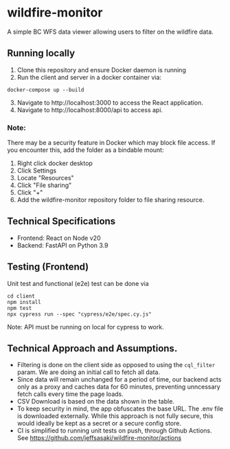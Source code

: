 # wildfire-monitor

A simple BC WFS data viewer allowing users to filter on the wildfire data.

## Running locally
1. Clone this repository and ensure Docker daemon is running
2. Run the client and server in a docker container via:
```
docker-compose up --build
```
3. Navigate to http://localhost:3000 to access the React application.
4. Navigate to http://localhost:8000/api to access api.

### Note:
There may be a security feature in Docker which may block file access. If you encounter this, add the folder as a bindable mount:
1. Right click docker desktop
2. Click Settings
3. Locate "Resources"
4. Click "File sharing"
5. Click "+"
6. Add the wildfire-monitor repository folder to file sharing resource.

## Technical Specifications
* Frontend: React on Node v20
* Backend: FastAPI on Python 3.9

## Testing (Frontend)

Unit test and functional (e2e) test can be done via
```
cd client
npm install
npm test
npx cypress run --spec "cypress/e2e/spec.cy.js"
```
Note: API must be running on local for cypress to work.

## Technical Approach and Assumptions.
* Filtering is done on the client side as opposed to using the `cql_filter` param. We are doing an initial call to fetch all data.
* Since data will remain unchanged for a period of time, our backend acts only as a proxy and caches data for 60 minutes, preventing unncessary fetch calls every time the page loads.
* CSV Download is based on the data shown in the table.
* To keep security in mind, the app obfuscates the base URL. The .env file is downloaded externally. While this approach is not fully secure, this would ideally be kept as a secret or a secure config store.
* CI is simplified to running unit tests on push, through Github Actions. See https://github.com/jeffsasaki/wildfire-monitor/actions
